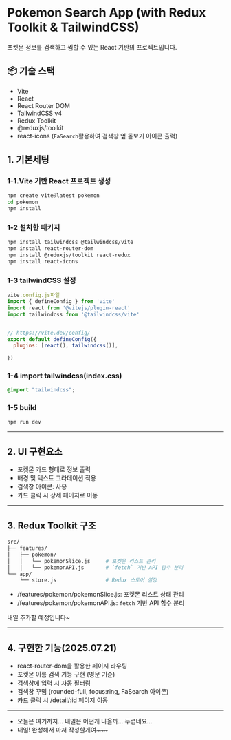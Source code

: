 # Pokemon Search App (with Redux Toolkit & TailwindCSS)
포켓몬 정보를 검색하고 찜할 수 있는 React 기반의 프로젝트입니다.

## 📦 기술 스택

- Vite
- React
- React Router DOM
- TailwindCSS v4
- Redux Toolkit
- @reduxjs/toolkit
- react-icons (`FaSearch`활용하여 검색창 옆 돋보기 아이콘 출력)


## 1. 기본세팅
### 1-1.Vite 기반 React 프로젝트 생성
```bash
npm create vite@latest pokemon
cd pokemon
npm install
```

### 1-2 설치한 패키지
```bash
npm install tailwindcss @tailwindcss/vite
npm install react-router-dom
npm install @reduxjs/toolkit react-redux
npm install react-icons
```

### 1-3 tailwindCSS 설정
```jsx
vite.config.js파일
import { defineConfig } from 'vite'
import react from '@vitejs/plugin-react'
import tailwindcss from '@tailwindcss/vite'


// https://vite.dev/config/
export default defineConfig({
  plugins: [react(), tailwindcss()],

})
```

### 1-4 import tailwindcss(index.css)
```css
@import "tailwindcss";
```

### 1-5 build
```bash
npm run dev
```

---

## 2. UI 구현요소

- 포켓몬 카드 형태로 정보 출력
- 배경 및 텍스트 그라데이션 적용
- 검색창 아이콘: <FaSearch /> 사용
- 카드 클릭 시 상세 페이지로 이동

---

## 3. Redux Toolkit 구조
```bash
src/
├── features/
│   ├── pokemon/
│   │   └── pokemonSlice.js     # 포켓몬 리스트 관리
│   │   └── pokemonAPI.js       # `fetch` 기반 API 함수 분리
└── app/
    └── store.js                # Redux 스토어 설정
```
- /features/pokemon/pokemonSlice.js: 포켓몬 리스트 상태 관리
- /features/pokemon/pokemonAPI.js: `fetch` 기반 API 함수 분리

내일 추가할 예정입니다~

---

## 4. 구현한 기능(2025.07.21)
- react-router-dom을 활용한 페이지 라우팅
- 포켓몬 이름 검색 기능 구현 (영문 기준)
- 검색창에 입력 시 자동 필터링
- 검색창 꾸밈 (rounded-full, focus:ring, FaSearch 아이콘)
- 카드 클릭 시 /detail/:id 페이지 이동

---

- 오늘은 여기까지... 내일은 어떤게 나올까... 두렵네요...
- 내일! 완성해서 마저 작성할게여~~~